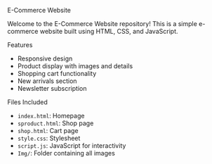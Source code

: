 E-Commerce Website

Welcome to the E-Commerce Website repository! This is a simple e-commerce website built using HTML, CSS, and JavaScript.



Features
- Responsive design
- Product display with images and details
- Shopping cart functionality
- New arrivals section
- Newsletter subscription



Files Included

- `index.html`: Homepage
- `sproduct.html`: Shop page
- `shop.html`: Cart page
- `style.css`: Stylesheet
- `script.js`: JavaScript for interactivity
- `Img/`: Folder containing all images

